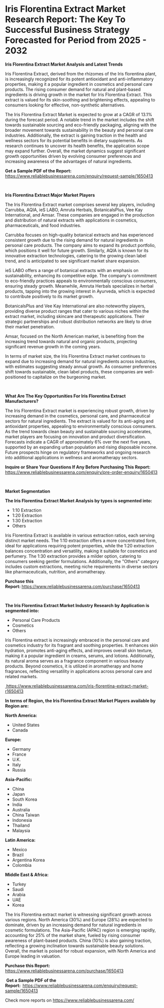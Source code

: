 <p><h1>Iris Florentina Extract Market Research Report: The Key To Successful Business Strategy Forecasted for Period from 2025 - 2032</h1></p><p><strong>Iris Florentina Extract Market Analysis and Latest Trends</strong></p>
<p><p>Iris Florentina Extract, derived from the rhizomes of the Iris florentina plant, is increasingly recognized for its potent antioxidant and anti-inflammatory properties, making it a popular ingredient in cosmetics and personal care products. The rising consumer demand for natural and plant-based ingredients is driving growth in the market for Iris Florentina Extract. This extract is valued for its skin-soothing and brightening effects, appealing to consumers looking for effective, non-synthetic alternatives.</p><p>The Iris Florentina Extract Market is expected to grow at a CAGR of 13.1% during the forecast period. A notable trend in the market includes the shift towards sustainable sourcing and eco-friendly packaging, aligning with the broader movement towards sustainability in the beauty and personal care industries. Additionally, the extract is gaining traction in the health and wellness sectors for its potential benefits in dietary supplements. As research continues to uncover its health benefits, the application scope may expand further. Overall, the market dynamics suggest significant growth opportunities driven by evolving consumer preferences and increasing awareness of the advantages of natural ingredients.</p></p>
<p><strong>Get a Sample PDF of the Report:&nbsp;</strong> <a href="https://www.reliablebusinessarena.com/enquiry/request-sample/1650413?utm_campaign=2177&utm_medium=2&utm_source=Github&utm_content=ia&utm_term=31032025&utm_id=iris-florentina-extract">https://www.reliablebusinessarena.com/enquiry/request-sample/1650413</a></p>
<p>&nbsp;</p>
<p><strong>Iris Florentina Extract Major Market Players</strong></p>
<p><p>The Iris Florentina Extract market comprises several key players, including Carrubba, AQIA, ieS LABO, Amruta Herbals, BotanicalsPlus, Vee Kay International, and Amsar. These companies are engaged in the production and distribution of natural extracts with applications in cosmetics, pharmaceuticals, and food industries.</p><p>Carrubba focuses on high-quality botanical extracts and has experienced consistent growth due to the rising demand for natural ingredients in personal care products. The company aims to expand its product portfolio, which positions it well for future growth. Similarly, AQIA is known for its innovative extraction technologies, catering to the growing clean label trend, and is anticipated to see significant market share expansion.</p><p>ieS LABO offers a range of botanical extracts with an emphasis on sustainability, enhancing its competitive edge. The company's commitment to eco-friendly practices appeals to environmentally conscious consumers, ensuring steady growth. Meanwhile, Amruta Herbals specializes in herbal products, tapping into the growing interest in Ayurveda, which is expected to contribute positively to its market growth.</p><p>BotanicalsPlus and Vee Kay International are also noteworthy players, providing diverse product ranges that cater to various niches within the extract market, including skincare and therapeutic applications. Their strategic partnerships and robust distribution networks are likely to drive their market penetration.</p><p>Amsar, focused on the North American market, is benefiting from the increasing trend towards natural and organic products, projecting significant revenue growth in the coming years.</p><p>In terms of market size, the Iris Florentina Extract market continues to expand due to increasing demand for natural ingredients across industries, with estimates suggesting steady annual growth. As consumer preferences shift towards sustainable, clean label products, these companies are well-positioned to capitalize on the burgeoning market.</p></p>
<p>&nbsp;</p>
<p><strong>What Are The Key Opportunities For Iris Florentina Extract Manufacturers?</strong></p>
<p><p>The Iris Florentina Extract market is experiencing robust growth, driven by increasing demand in the cosmetics, personal care, and pharmaceutical sectors for natural ingredients. The extract is valued for its anti-aging and antioxidant properties, appealing to environmentally conscious consumers. As the trend towards clean beauty and sustainable sourcing accelerates, market players are focusing on innovation and product diversification. Forecasts indicate a CAGR of approximately 6% over the next five years, supported by an expanding urban population and rising disposable income. Future prospects hinge on regulatory frameworks and ongoing research into additional applications in wellness and aromatherapy sectors.</p></p>
<p><strong>Inquire or Share Your Questions If Any Before Purchasing This Report:</strong> <a href="https://www.reliablebusinessarena.com/enquiry/pre-order-enquiry/1650413?utm_campaign=2177&utm_medium=2&utm_source=Github&utm_content=ia&utm_term=31032025&utm_id=iris-florentina-extract">https://www.reliablebusinessarena.com/enquiry/pre-order-enquiry/1650413</a></p>
<p>&nbsp;</p>
<p><strong>Market Segmentation</strong></p>
<p><strong>The Iris Florentina Extract Market Analysis by types is segmented into:</strong></p>
<p><ul><li>1:10 Extraction</li><li>1:20 Extraction</li><li>1:30 Extraction</li><li>Others</li></ul></p>
<p><p>Iris Florentina Extract is available in various extraction ratios, each serving distinct market needs. The 1:10 extraction offers a more concentrated form, ideal for applications requiring potent properties, while the 1:20 extraction balances concentration and versatility, making it suitable for cosmetics and perfumery. The 1:30 extraction provides a milder option, catering to consumers seeking gentler formulations. Additionally, the "Others" category includes custom extractions, meeting niche requirements in diverse sectors like pharmaceuticals, nutrition, and aromatherapy.</p></p>
<p><strong>Purchase this Report:&nbsp;</strong><a href="https://www.reliablebusinessarena.com/purchase/1650413?utm_campaign=2177&utm_medium=2&utm_source=Github&utm_content=ia&utm_term=31032025&utm_id=iris-florentina-extract">https://www.reliablebusinessarena.com/purchase/1650413</a></p>
<p>&nbsp;</p>
<p><strong>The Iris Florentina Extract Market Industry Research by Application is segmented into:</strong></p>
<p><ul><li>Personal Care Products</li><li>Cosmetics</li><li>Others</li></ul></p>
<p><p>Iris Florentina extract is increasingly embraced in the personal care and cosmetics industry for its fragrant and soothing properties. It enhances skin hydration, promotes anti-aging effects, and improves overall skin texture, making it a popular ingredient in creams, serums, and lotions. Additionally, its natural aroma serves as a fragrance component in various beauty products. Beyond cosmetics, it is utilized in aromatherapy and home fragrances, reflecting versatility in applications across personal care and related markets.</p></p>
<p><a href="https://www.reliablebusinessarena.com/iris-florentina-extract-market-r1650413?utm_campaign=2177&utm_medium=2&utm_source=Github&utm_content=ia&utm_term=31032025&utm_id=iris-florentina-extract">&nbsp;https://www.reliablebusinessarena.com/iris-florentina-extract-market-r1650413</a></p>
<p><strong>In terms of Region, the Iris Florentina Extract Market Players available by Region are:</strong></p>
<p>
    <p> <strong> North America: </strong>
        <ul>
            <li>United States</li>
            <li>Canada</li>
        </ul>
        </p> 
    <p> <strong> Europe: </strong>
        <ul>
            <li>Germany</li>
            <li>France</li>
            <li>U.K.</li>
            <li>Italy</li>
            <li>Russia</li>
        </ul>
        </p> 
    <p> <strong> Asia-Pacific: </strong>
        <ul>
            <li>China</li>
            <li>Japan</li>
            <li>South Korea</li>
            <li>India</li>
            <li>Australia</li>
            <li>China Taiwan</li>
            <li>Indonesia</li>
            <li>Thailand</li>
            <li>Malaysia</li>
        </ul>
        </p> 
    <p> <strong> Latin America: </strong>
        <ul>
            <li>Mexico</li>
            <li>Brazil</li>
            <li>Argentina Korea</li>
            <li>Colombia</li>
        </ul>
        </p> 
    <p> <strong> Middle East & Africa: </strong>
        <ul>
            <li>Turkey</li>
            <li>Saudi</li>
            <li>Arabia</li>
            <li>UAE</li>
            <li>Korea</li>
        </ul>
    </p>
    </p>
<p><p>The Iris Florentina extract market is witnessing significant growth across various regions. North America (30%) and Europe (28%) are expected to dominate, driven by an increasing demand for natural ingredients in cosmetic formulations. The Asia-Pacific (APAC) region is emerging rapidly, accounting for 25% of the market share, fueled by rising consumer awareness of plant-based products. China (10%) is also gaining traction, reflecting a growing inclination towards sustainable beauty solutions. Overall, the market is poised for robust expansion, with North America and Europe leading in valuation.</p></p>
<p><strong>Purchase this Report: </strong><a href="https://www.reliablebusinessarena.com/purchase/1650413?utm_campaign=2177&utm_medium=2&utm_source=Github&utm_content=ia&utm_term=31032025&utm_id=iris-florentina-extract">https://www.reliablebusinessarena.com/purchase/1650413</a></p>
<p>&nbsp;<strong>Get a Sample PDF of the Report:&nbsp;&nbsp;</strong><a href="https://www.reliablebusinessarena.com/enquiry/request-sample/1650413?utm_campaign=2177&utm_medium=2&utm_source=Github&utm_content=ia&utm_term=31032025&utm_id=iris-florentina-extract">https://www.reliablebusinessarena.com/enquiry/request-sample/1650413</a></p>
<p><strong></strong></p>
<p>Check more reports on <a href="https://www.reliablebusinessarena.com/?utm_campaign=2177&utm_medium=2&utm_source=Github&utm_content=ia&utm_term=31032025&utm_id=iris-florentina-extract">https://www.reliablebusinessarena.com/</a></p>